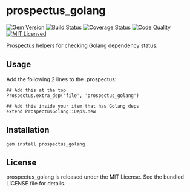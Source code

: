 prospectus_golang
=========

[![Gem Version](https://img.shields.io/gem/v/prospectus_golang.svg)](https://rubygems.org/gems/prospectus_golang)
[![Build Status](https://img.shields.io/travis/com/akerl/prospectus_golang.svg)](https://travis-ci.com/akerl/prospectus_golang)
[![Coverage Status](https://img.shields.io/codecov/c/github/akerl/prospectus_golang.svg)](https://codecov.io/github/akerl/prospectus_golang)
[![Code Quality](https://img.shields.io/codacy/3e438ed62cec4ceaa4cca42cb567e42e.svg)](https://www.codacy.com/app/akerl/prospectus_golang)
[![MIT Licensed](https://img.shields.io/badge/license-MIT-green.svg)](https://tldrlegal.com/license/mit-license)

[Prospectus](https://github.com/akerl/prospectus) helpers for checking Golang dependency status.

## Usage

Add the following 2 lines to the .prospectus:

```
## Add this at the top
Prospectus.extra_dep('file', 'prospectus_golang')

## Add this inside your item that has Golang deps
extend ProspectusGolang::Deps.new
```

## Installation

    gem install prospectus_golang

## License

prospectus_golang is released under the MIT License. See the bundled LICENSE file for details.

